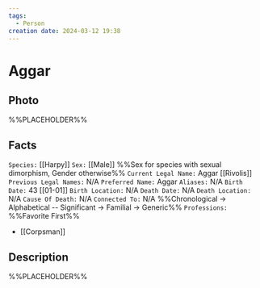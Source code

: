 ```yaml
---
tags:
  - Person
creation date: 2024-03-12 19:38
---
```

# Aggar

## Photo

%%PLACEHOLDER%%

## Facts

`Species:` [[Harpy]]
`Sex:` [[Male]] %%Sex for species with sexual dimorphism, Gender otherwise%%
`Current Legal Name:` Aggar [[Rivolis]]
`Previous Legal Names:` N/A
`Preferred Name:` Aggar
`Aliases:` N/A
`Birth Date:` 43 [[01-01]]
`Birth Location:` N/A
`Death Date:` N/A
`Death Location:` N/A
`Cause Of Death:` N/A
`Connected To:` N/A %%Chronological -> Alphabetical -- Significant -> Familial -> Generic%%
`Professions:` %%Favorite First%%
- [[Corpsman]]

## Description

%%PLACEHOLDER%%
